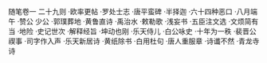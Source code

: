 随笔卷一 二十九则
·欧率更帖
·罗处士志
·唐平蛮碑
·半择迦
·六十四种恶口
·八月端午
·赞公 少公
·郭璞葬地
·黄鲁直诗
·禹治水
·敕勒歌
·浅妄书
·五臣注文选
·文烦简有当
·地险
·史记世次
·解释经旨
·坤动也刚
·乐天侍儿
·白公咏史
·十年为一秩
·裴晋公禊事
·司字作入声
·乐天新居诗
·黄纸除书
·白用杜句
·唐人重服章
·诗谶不然
·青龙寺诗
